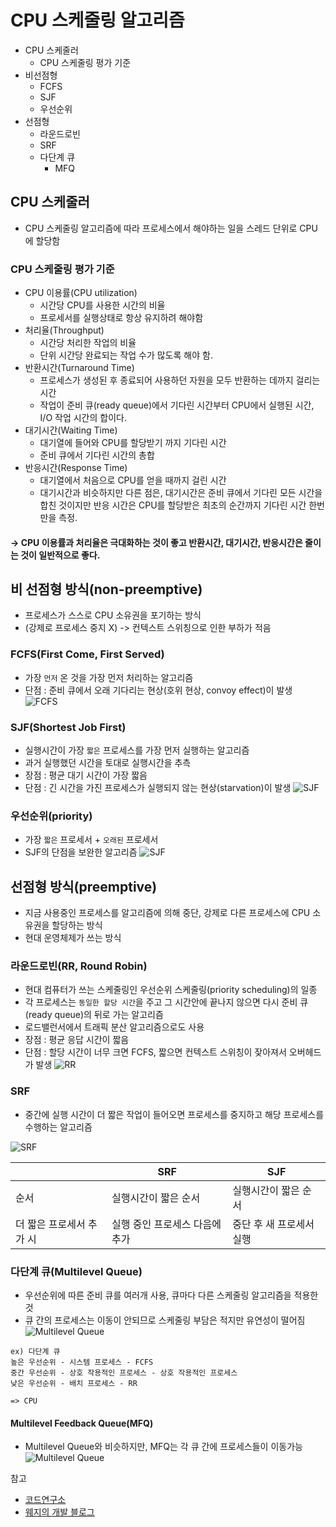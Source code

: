 # CPU 스케줄링 알고리즘
- CPU 스케줄러
    - CPU 스케줄링 평가 기준
- 비선점형
    - FCFS
    - SJF
    - 우선순위
- 선점형
    - 라운드로빈
    - SRF
    - 다단계 큐
        - MFQ


## CPU 스케줄러
- CPU 스케줄링 알고리즘에 따라 프로세스에서 해야하는 일을 스레드 단위로 CPU에 할당함

### CPU 스케줄링 평가 기준
- CPU 이용률(CPU utilization)
    - 시간당 CPU를 사용한 시간의 비율
    - 프로세서를 실행상태로 항상 유지하려 해야함
- 처리율(Throughput)
    - 시간당 처리한 작업의 비율
    - 단위 시간당 완료되는 작업 수가 많도록 해야 함.
- 반환시간(Turnaround Time) 
    - 프로세스가 생성된 후 종료되어 사용하던 자원을 모두 반환하는 데까지 걸리는 시간
    - 작업이 준비 큐(ready queue)에서 기다린 시간부터 CPU에서 실행된 시간, I/O 작업 시간의 합이다.
- 대기시간(Waiting Time)
    - 대기열에 들어와 CPU를 할당받기 까지 기다린 시간
    - 준비 큐에서 기다린 시간의 총합
- 반응시간(Response Time)
    - 대기열에서 처음으로 CPU를 얻을 때까지 걸린 시간
    - 대기시간과 비슷하지만 다른 점은, 대기시간은 준비 큐에서 기다린 모든 시간을 합친 것이지만 반응 시간은 CPU를 할당받은 최초의 순간까지 기다린 시간 한번 만을 측정.

#### -> CPU 이용률과 처리율은 극대화하는 것이 좋고 반환시간, 대기시간, 반응시간은 줄이는 것이 일반적으로 좋다.


## 비 선점형 방식(non-preemptive)
- 프로세스가 스스로 CPU 소유권을 포기하는 방식
- (강제로 프로세스 중지 X) -> 컨텍스트 스위칭으로 인한 부하가 적음

### FCFS(First Come, First Served)
- 가장 `먼저` 온 것을 가장 먼저 처리하는 알고리즘
- 단점 : 준비 큐에서 오래 기다리는 현상(호위 현상, convoy effect)이 발생
![FCFS](https://img1.daumcdn.net/thumb/R1280x0/?scode=mtistory2&fname=https%3A%2F%2Fblog.kakaocdn.net%2Fdn%2Fcj1eAz%2FbtrwVseqDoP%2FkywQBfZVaeLRcEJ7nFNXk0%2Fimg.png)

### SJF(Shortest Job First)
- 실행시간이 가장 `짧은` 프로세스를 가장 먼저 실행하는 알고리즘
- 과거 실행했던 시간을 토대로 실행시간을 추측
- 장점 : 평균 대기 시간이 가장 짧음
- 단점 : 긴 시간을 가진 프로세스가 실행되지 않는 현상(starvation)이 발생
![SJF](https://img1.daumcdn.net/thumb/R1280x0/?scode=mtistory2&fname=https%3A%2F%2Fblog.kakaocdn.net%2Fdn%2FLvUVD%2FbtrwVsSWLbJ%2FoIOaF3SBtE9Gd87sWqjGWK%2Fimg.png)


### 우선순위(priority)
- 가장 `짧은` 프로세서 + `오래된` 프로세서
- SJF의 단점을 보완한 알고리즘
![SJF](https://img1.daumcdn.net/thumb/R1280x0/?scode=mtistory2&fname=https%3A%2F%2Fblog.kakaocdn.net%2Fdn%2FA4IZf%2FbtrwVrs2Cux%2Fs1k5EWSxBkYRMgULlr4F70%2Fimg.png)

## 선점형 방식(preemptive)
- 지금 사용중인 프로세스를 알고리즘에 의해 중단, 강제로 다른 프로세스에 CPU 소유권을 할당하는 방식
- 현대 운영체제가 쓰는 방식

### 라운드로빈(RR, Round Robin)
- 현대 컴퓨터가 쓰는 스케줄링인 우선순위 스케줄링(priority scheduling)의 일종
- 각 프로세스는 `동일한 할당 시간`을 주고 그 시간안에 끝나지 않으면 다시 준비 큐(ready queue)의 뒤로 가는 알고리즘
- 로드밸런서에서 트래픽 분산 알고리즘으로도 사용
- 장점 : 평균 응답 시간이 짧음
- 단점 : 할당 시간이 너무 크면 FCFS, 짧으면 컨텍스트 스위칭이 잦아져서 오버헤드가 발생
![RR](https://img1.daumcdn.net/thumb/R1280x0/?scode=mtistory2&fname=https%3A%2F%2Fblog.kakaocdn.net%2Fdn%2FoVKvq%2Fbtrw2NV85g2%2FymVM3yVGOHXr9GqSkkZPD0%2Fimg.png)

### SRF
- 중간에 실행 시간이 더 짧은 작업이 들어오면 프로세스를 중지하고 해당 프로세스를 수행하는 알고리즘

![SRF](https://img1.daumcdn.net/thumb/R1280x0/?scode=mtistory2&fname=https%3A%2F%2Fblog.kakaocdn.net%2Fdn%2FL2iRd%2FbtrwXz49BtP%2FucHEyokTcjfydBSZdogOhK%2Fimg.png)

||SRF|SJF|
|---|---|---|
|순서|실행시간이 짧은 순서|실행시간이 짧은 순서|
|더 짧은 프로세서 추가 시|실행 중인 프로세스 다음에 추가|중단 후 새 프로세서 실행|

### 다단계 큐(Multilevel Queue)
- 우선순위에 따른 준비 큐를 여러개 사용, 큐마다 다른 스케줄링 알고리즘을 적용한 것
- 큐 간의 프로세스는 이동이 안되므로 스케줄링 부담은 적지만 유연성이 떨어짐
![Multilevel Queue](https://img1.daumcdn.net/thumb/R1280x0/?scode=mtistory2&fname=https%3A%2F%2Fblog.kakaocdn.net%2Fdn%2FL2iRd%2FbtrwXz49BtP%2FucHEyokTcjfydBSZdogOhK%2Fimg.png)

```
ex) 다단계 큐
높은 우선순위 - 시스템 프로세스 - FCFS
중간 우선순위 - 상호 작용적인 프로세스 - 상호 작용적인 프로세스
낮은 우선순위 - 배치 프로세스 - RR

=> CPU
```

#### Multilevel Feedback Queue(MFQ)
- Multilevel Queue와 비슷하지만, MFQ는 각 큐 간에 프로세스들이 이동가능
![Multilevel Queue](https://img1.daumcdn.net/thumb/R1280x0/?scode=mtistory2&fname=https%3A%2F%2Fblog.kakaocdn.net%2Fdn%2FbbMjai%2FbtrwVsZNvAn%2FD8SiDqyVytoNg1usFOeBw0%2Fimg.png)


참고
- [코드연구소](https://code-lab1.tistory.com/45)
- [웨지의 개발 블로그](https://sihyung92.oopy.io/os/5)
